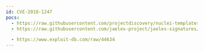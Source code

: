 ```yaml
---
id: CVE-2018-1247
pocs:
  - https://raw.githubusercontent.com/projectdiscovery/nuclei-templates/master/cves/2018/CVE-2018-1247.yaml
  - https://raw.githubusercontent.com/jaeles-project/jaeles-signatures/master/cves/rsa-xss-cve-2018-1247.yaml

  - https://www.exploit-db.com/raw/44634
---
```

